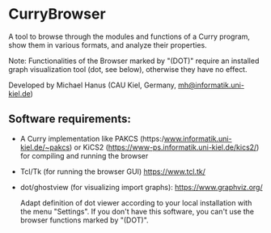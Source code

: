 CurryBrowser
============

A tool to browse through the modules and functions of a Curry program,
show them in various formats, and analyze their properties.

Note:
Functionalities of the Browser marked by "(DOT)" require an
installed graph visualization tool (dot, see below), otherwise
they have no effect.

Developed by
Michael Hanus (CAU Kiel, Germany, mh@informatik.uni-kiel.de)


Software requirements:
----------------------

* A Curry implementation like PAKCS (https:/www.informatik.uni-kiel.de/~pakcs)
  or KiCS2 (https://www-ps.informatik.uni-kiel.de/kics2/)
  for compiling and running the browser

* Tcl/Tk (for running the browser GUI)
  https://www.tcl.tk/

* dot/ghostview (for visualizing import graphs):
  https://www.graphviz.org/

  Adapt definition of dot viewer according to your local installation
  with the menu "Settings". If you don't have this software,
  you can't use the browser functions marked by "(DOT)".

